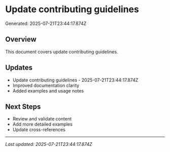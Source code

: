 # Update contributing guidelines

Generated: 2025-07-21T23:44:17.874Z

## Overview
This document covers update contributing guidelines.

## Updates
- Update contributing guidelines - 2025-07-21T23:44:17.874Z
- Improved documentation clarity
- Added examples and usage notes

## Next Steps
- Review and validate content
- Add more detailed examples
- Update cross-references

---
*Last updated: 2025-07-21T23:44:17.874Z*

